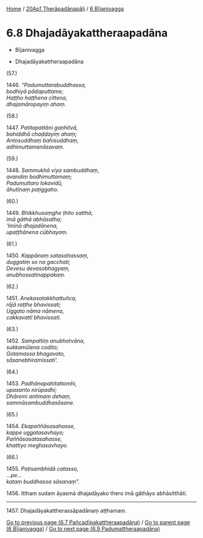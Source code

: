 
[Home](/) / [20Ap1 Therāpadānapāḷi](...md) / [6 Bījanivagga](../20Ap1/6.md)

# 6.8 Dhajadāyakattheraapadāna

* Bījanivagga

* Dhajadāyakattheraapadāna

(57.)

1446\. _“Padumuttarabuddhassa,_  
_bodhiyā pādaputtame;_  
_Haṭṭho haṭṭhena cittena,_  
_dhajamāropayiṃ ahaṃ._  


(58.)

1447\. _Patitapattāni gaṇhitvā,_  
_bahiddhā chaḍḍayiṃ ahaṃ;_  
_Antosuddhaṃ bahisuddhaṃ,_  
_adhimuttamanāsavaṃ._  


(59.)

1448\. _Sammukhā viya sambuddhaṃ,_  
_avandiṃ bodhimuttamaṃ;_  
_Padumuttaro lokavidū,_  
_āhutīnaṃ paṭiggaho._  


(60.)

1449\. _Bhikkhusaṃghe ṭhito satthā,_  
_imā gāthā abhāsatha;_  
_‘Iminā dhajadānena,_  
_upaṭṭhānena cūbhayaṃ._  


(61.)

1450\. _Kappānaṃ satasahassaṃ,_  
_duggatiṃ so na gacchati;_  
_Devesu devasobhagyaṃ,_  
_anubhossatinappakaṃ._  


(62.)

1451\. _Anekasatakkhattuñca,_  
_rājā raṭṭhe bhavissati;_  
_Uggato nāma nāmena,_  
_cakkavattī bhavissati._  


(63.)

1452\. _Sampattiṃ anubhotvāna,_  
_sukkamūlena codito;_  
_Gotamassa bhagavato,_  
_sāsanebhiramissati’._  


(64.)

1453\. _Padhānapahitattomhi,_  
_upasanto nirūpadhi;_  
_Dhāremi antimaṃ dehaṃ,_  
_sammāsambuddhasāsane._  


(65.)

1454\. _Ekapaññāsasahasse,_  
_kappe uggatasavhayo;_  
_Paññāsasatasahasse,_  
_khattiyo meghasavhayo._  


(66.)

1455\. _Paṭisambhidā catasso,_  
_…pe…_  
_kataṃ buddhassa sāsanaṃ”._  


1456\. Itthaṃ sudaṃ āyasmā dhajadāyako thero imā gāthāyo abhāsitthāti.

---

1457\. Dhajadāyakattherassāpadānaṃ aṭṭhamaṃ.



[Go to previous page (6.7 Pañcadīpakattheraapadāna)](6.7.md) / [Go to parent page (6 Bījanivagga)](../20Ap1/6.md) / [Go to next page (6.9 Padumattheraapadāna)](6.9.md)


